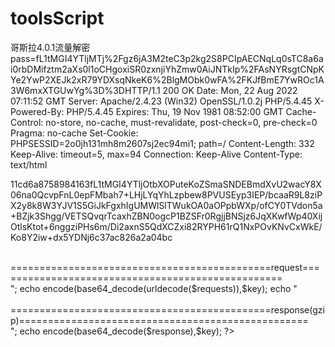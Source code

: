 # toolsScript
哥斯拉4.0.1流量解密
pass=fL1tMGI4YTljMTj%2Fgz6jA3M2teC3p2kg2S8PCIpAECNqLq0sTC8a6ai0rbDMifztm2aXs0l1oCHgoxiSR0zxnjiYhZmw0AiJNTkIp%2FAsNYRsgtCNpKYe2YwP2XEJk2xR79YDXsqNkeK6%2BlgMObk0wFA%2FKJfBmE7YwROc1A3W6mxXTGUwYg%3D%3DHTTP/1.1 200 OK
Date: Mon, 22 Aug 2022 07:11:52 GMT
Server: Apache/2.4.23 (Win32) OpenSSL/1.0.2j PHP/5.4.45
X-Powered-By: PHP/5.4.45
Expires: Thu, 19 Nov 1981 08:52:00 GMT
Cache-Control: no-store, no-cache, must-revalidate, post-check=0, pre-check=0
Pragma: no-cache
Set-Cookie: PHPSESSID=2o0jh131mh8m2607sj2ec94mi1; path=/
Content-Length: 332
Keep-Alive: timeout=5, max=94
Connection: Keep-Alive
Content-Type: text/html

11cd6a8758984163fL1tMGI4YTljOtbXOPuteKoZSmaSNDEBmdXvU2wacY8X06na0QcvpFnL0epFMbah7+LHjLYqYhLzpbew8PVUSEyp3IEP/bcaaR9L8ziPX2y8k8W3YJV1S5GiJkFgxhIgUMWlSlTWukOA0aOPpbWXp/ofCY0TVdon5a+BZjk3Shgg/VETSQvqrTcaxhZBN0ogcP1BZSFr0RgjjBNSjz6JqXKwfWp40XijOtlsKtot+6nggziPHs6m/Di2axnS5QdXCZxi82RYPH61rQ1NxPOvKNvCxWkE/Ko8Y2iw+dx5YDNj6c37ac826a2a04bc



<?php
function encode($D,$K){
    for ($i=0;$i<strlen($D);$i++){
        $c = $K[$i+1&15];
        $D[$i] = $D[$i]^$c;
    }
    return $D;
}
$pass='pass';
$payloadName='payload';
$key='3c6e0b8a9c15224a';
$requests = 'fL1tMGI4YTljMTj%2Fgz6jA3M2teC3p2kg2S8PCIpAECNqLq0sTC8a6ai0rbDMifztm2aXs0l1oCHgoxiSR0zxnjiYhZmw0AiJNTkIp%2FAsNYRsgtCNpKYe2YwP2XEJk2xR79YDXsqNkeK6%2BlgMObk0wFA%2FKJfBmE7YwROc1A3W6mxXTGUwYg%3D%3D';
$response = 'fL1tMGI4YTljOtbXOPuteKoZSmaSNDEBmdXvU2wacY8X06na0QcvpFnL0epFMbah7+LHjLYqYhLzpbew8PVUSEyp3IEP/bcaaR9L8ziPX2y8k8W3YJV1S5GiJkFgxhIgUMWlSlTWukOA0aOPpbWXp/ofCY0TVdon5a+BZjk3Shgg/VETSQvqrTcaxhZBN0ogcP1BZSFr0RgjjBNSjz6JqXKwfWp40XijOtlsKtot+6nggziPHs6m/Di2axnS5QdXCZxi82RYPH61rQ1NxPOvKNvCxWkE/Ko8Y2iw+dx5YDNj';
echo "<br/><br/>=============================================request==================================================<br/>";
echo encode(base64_decode(urldecode($requests)),$key);
echo "<br/><br/>=============================================response(gzip)==================================================<br/>";
echo encode(base64_decode($response),$key);
?>
